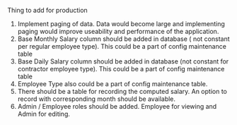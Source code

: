 Thing to add for production
1. Implement paging of data. Data would become large and implementing paging would improve useability and performance of the application.
2. Base Monthly Salary column should be added in database ( not constant per regular employee type). This could be a part of config maintenance table
3. Base Daily Salary column should be added in database (not constant for contractor employee type). This could be a part of config maintenance table
4. Employee Type also could be a part of config maintenance table.
5. There should be a table for recording the computed salary. An option to record with corresponding month should be available.
6. Admin / Employee roles should be added. Employee for viewing and Admin for editing.
 

